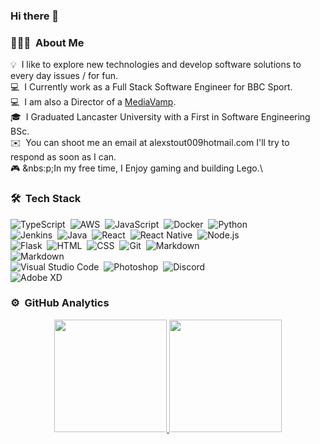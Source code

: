 ### Hi there 👋

### 👨🏻‍💻 &nbsp;About Me

💡 &nbsp;I like to explore new technologies and develop software solutions to every day issues / for fun.\
💻 &nbsp;I Currently work as a Full Stack Software Engineer for BBC Sport.\
💻 &nbsp;I am also a Director of a [MediaVamp](www.mediavamp.co.uk).\
🎓 &nbsp;I Graduated Lancaster University with a First in Software Engineering BSc.\
✉️ &nbsp;You can shoot me an email at alexstout009hotmail.com I'll try to respond as soon as I can.\
🎮 &nbs:p;In my free time, I Enjoy gaming and building Lego.\

### 🛠 &nbsp;Tech Stack

![TypeScript](https://img.shields.io/badge/-TypeScript-05122A?style=flat&logo=typescript)&nbsp;
![AWS](https://img.shields.io/badge/-AWS-05122A?style=flat&logo=amazon-aws)&nbsp;
![JavaScript](https://img.shields.io/badge/-JavaScript-05122A?style=flat&logo=javascript)&nbsp;
![Docker](https://img.shields.io/badge/-Docker-05122A?style=flat&logo=docker)&nbsp;
![Python](https://img.shields.io/badge/-Python-05122A?style=flat&logo=python)\
![Jenkins](https://img.shields.io/badge/-Jenkins-05122A?style=flat&logo=jenkins)&nbsp;
![Java](https://img.shields.io/badge/-Java-05122A?style=flat&logo=Java&logoColor=FFA518)&nbsp;
![React](https://img.shields.io/badge/-React-05122A?style=flat&logo=react)&nbsp;
![React Native](https://img.shields.io/badge/-React%20Native-05122A?style=flat&logo=react)&nbsp;
![Node.js](https://img.shields.io/badge/-Node.js-05122A?style=flat&logo=node.js)&nbsp;\
![Flask](https://img.shields.io/badge/-Flask-05122A?style=flat&logo=flask)&nbsp;
![HTML](https://img.shields.io/badge/-HTML-05122A?style=flat&logo=HTML5)&nbsp;
![CSS](https://img.shields.io/badge/-CSS-05122A?style=flat&logo=CSS3&logoColor=1572B6)&nbsp;
![Git](https://img.shields.io/badge/-Git-05122A?style=flat&logo=git)&nbsp;
![Markdown](https://img.shields.io/badge/-Markdown-05122A?style=flat&logo=markdown)\
![Markdown](https://img.shields.io/badge/-Markdown-05122A?style=flat&logo=markdown)\
![Visual Studio Code](https://img.shields.io/badge/-Visual%20Studio%20Code-05122A?style=flat&logo=visual-studio-code&logoColor=007ACC)&nbsp;
![Photoshop](https://img.shields.io/badge/-Photoshop-05122A?style=flat&logo=adobe-photoshop)&nbsp;
![Discord](https://img.shields.io/badge/-Discord%20Bot-05122A?style=flat&logo=discord)\
![Adobe XD](https://img.shields.io/badge/-Adobe%20XD-05122A?style=flat&logo=adobe-xd)

### ⚙️ &nbsp;GitHub Analytics

<p align="center">
<a href="https://github.com/StoutyAlex">
  <img height="180em" src="https://github-readme-stats-eight-theta.vercel.app/api?username=StoutyAlex&show_icons=true&theme=algolia&include_all_commits=true&count_private=true"/>
  <img height="180em" src="https://github-readme-stats-eight-theta.vercel.app/api/top-langs/?username=StoutyAlex&layout=compact&langs_count=8&theme=algolia"/>
</a>

</p>
